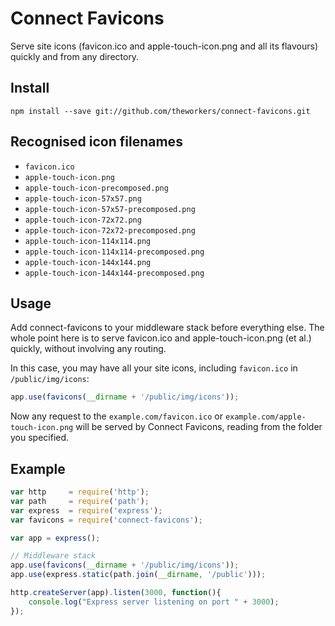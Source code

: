 Connect Favicons
================
Serve site icons (favicon.ico and apple-touch-icon.png and all its flavours) quickly and from any directory.


Install
-------
```shell
npm install --save git://github.com/theworkers/connect-favicons.git
```


Recognised icon filenames
--------------------

* `favicon.ico`
* `apple-touch-icon.png`
* `apple-touch-icon-precomposed.png`
* `apple-touch-icon-57x57.png`
* `apple-touch-icon-57x57-precomposed.png`
* `apple-touch-icon-72x72.png`
* `apple-touch-icon-72x72-precomposed.png`
* `apple-touch-icon-114x114.png`
* `apple-touch-icon-114x114-precomposed.png`
* `apple-touch-icon-144x144.png`
* `apple-touch-icon-144x144-precomposed.png`


Usage
-----
Add connect-favicons to your middleware stack before everything else. The whole point here is to serve favicon.ico and apple-touch-icon.png (et al.) quickly, without involving any routing.

In this case, you may have all your site icons, including `favicon.ico` in `/public/img/icons`:

```js
app.use(favicons(__dirname + '/public/img/icons'));
```

Now any request to the `example.com/favicon.ico` or `example.com/apple-touch-icon.png` will be served by Connect Favicons, reading from the folder you specified.


Example
-------

```js
var http     = require('http');
var path     = require('path');
var express  = require('express');
var favicons = require('connect-favicons');

var app = express();

// Middleware stack
app.use(favicons(__dirname + '/public/img/icons'));
app.use(express.static(path.join(__dirname, '/public')));

http.createServer(app).listen(3000, function(){
    console.log("Express server listening on port " + 3000);
});
```


